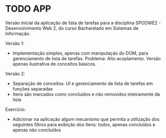 # TODO APP

Versão inicial da aplicação de lista de tarefas para a disciplina SPODWE2 - Desenvolvimento Web 2, do curso Bacharelado em Sistemas de Informação.

Versão 1:
- Implementação simples, apenas com manipulação do DOM, para gerenciamento de lista de tarefas. Problema: Alto acoplamento. Versão apenas ilustrativa de conceitos básicos.

Versão 2:
- Separação de conceitos: UI e gerenciamento de lista de tarefas em funções separadas
- Itens são marcados como concluídos e não removidos inteiramente da lista

Exercício:
- Adicionar na aplicação algum mecanismo que permita a utilização dos seguintes filtros para exibição dos itens: todos, apenas concluídos e apenas não concluídos